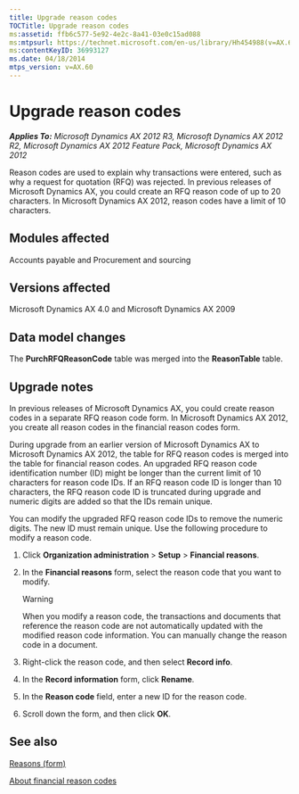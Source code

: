```yaml
---
title: Upgrade reason codes
TOCTitle: Upgrade reason codes
ms:assetid: ffb6c577-5e92-4e2c-8a41-03e0c15ad088
ms:mtpsurl: https://technet.microsoft.com/en-us/library/Hh454988(v=AX.60)
ms:contentKeyID: 36993127
ms.date: 04/18/2014
mtps_version: v=AX.60
---
```


# Upgrade reason codes 


_**Applies To:** Microsoft Dynamics AX 2012 R3, Microsoft Dynamics AX 2012 R2, Microsoft Dynamics AX 2012 Feature Pack, Microsoft Dynamics AX 2012_

Reason codes are used to explain why transactions were entered, such as why a request for quotation (RFQ) was rejected. In previous releases of Microsoft Dynamics AX, you could create an RFQ reason code of up to 20 characters. In Microsoft Dynamics AX 2012, reason codes have a limit of 10 characters.

## Modules affected

Accounts payable and Procurement and sourcing

## Versions affected

Microsoft Dynamics AX 4.0 and Microsoft Dynamics AX 2009

## Data model changes

The **PurchRFQReasonCode** table was merged into the **ReasonTable** table.

## Upgrade notes

In previous releases of Microsoft Dynamics AX, you could create reason codes in a separate RFQ reason code form. In Microsoft Dynamics AX 2012, you create all reason codes in the financial reason codes form.

During upgrade from an earlier version of Microsoft Dynamics AX to Microsoft Dynamics AX 2012, the table for RFQ reason codes is merged into the table for financial reason codes. An upgraded RFQ reason code identification number (ID) might be longer than the current limit of 10 characters for reason code IDs. If an RFQ reason code ID is longer than 10 characters, the RFQ reason code ID is truncated during upgrade and numeric digits are added so that the IDs remain unique.

You can modify the upgraded RFQ reason code IDs to remove the numeric digits. The new ID must remain unique. Use the following procedure to modify a reason code.

1.  Click **Organization administration** \> **Setup** \> **Financial reasons**.

2.  In the **Financial reasons** form, select the reason code that you want to modify.
    

    > [!WARNING]
    > <P>When you modify a reason code, the transactions and documents that reference the reason code are not automatically updated with the modified reason code information. You can manually change the reason code in a document.</P>



3.  Right-click the reason code, and then select **Record info**.

4.  In the **Record information** form, click **Rename**.

5.  In the **Reason code** field, enter a new ID for the reason code.

6.  Scroll down the form, and then click **OK**.

## See also

[Reasons (form)](https://technet.microsoft.com/en-us/library/hh209362\(v=ax.60\))

[About financial reason codes](about-financial-reason-codes.md)

  


